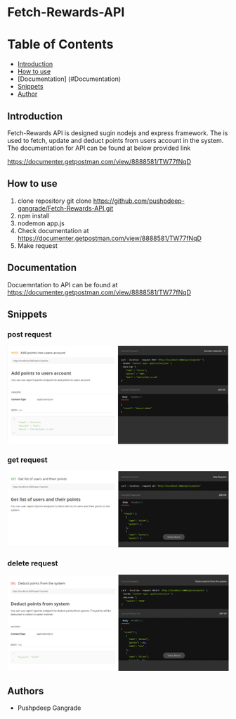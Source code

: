 # Fetch-Rewards-API

# Table of Contents
- [Introduction](#Introduction)
- [How to use](#use)
- [Documentation] (#Documentation)
- [Snippets](#Snippets)
- [Author](#author)

## Introduction
Fetch-Rewards API is designed sugin nodejs and express framework. The is used to fetch, update and deduct points from users account in the system. 
The documentation for API can be found at below provided link

https://documenter.getpostman.com/view/8888581/TW77fNqD

## How to use <a name="use"></a>
1. clone repository 
    git clone https://github.com/pushpdeep-gangrade/Fetch-Rewards-API.git
2. npm install
3. nodemon app.js
4. Check documentation at https://documenter.getpostman.com/view/8888581/TW77fNqD
5. Make request

## Documentation
Docuemntation to API can be found at 
https://documenter.getpostman.com/view/8888581/TW77fNqD

## Snippets

### post request
<img src="https://github.com/pushpdeep-gangrade/Fetch-Rewards-API/blob/main/API%20Snippets/APISnippetPost.PNG">


### get request
<img src="https://github.com/pushpdeep-gangrade/Fetch-Rewards-API/blob/main/API%20Snippets/APISnippetGet.PNG">


### delete request
<img src="https://github.com/pushpdeep-gangrade/Fetch-Rewards-API/blob/main/API%20Snippets/APISnippetDelete.PNG">


## Authors <a name="authors"></a>
- Pushpdeep Gangrade
